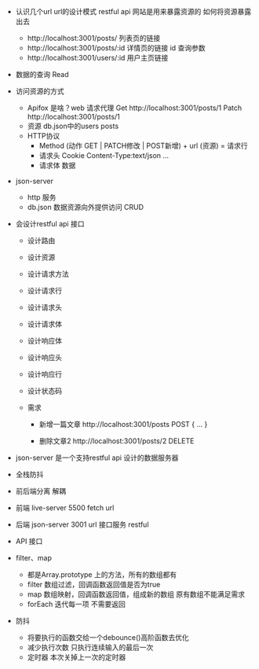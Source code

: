 - 认识几个url
  url的设计模式 restful api
  网站是用来暴露资源的 如何将资源暴露出去 
  - http://localhost:3001/posts/ 列表页的链接
  - http://localhost:3001/posts/:id 详情页的链接 id 查询参数
  - http://localhost:3001/users/:id 用户主页链接

- 数据的查询 Read 
- 访问资源的方式
  - Apifox 是啥？web 请求代理
    Get http://localhost:3001/posts/1
    Patch http://localhost:3001/posts/1
  - 资源 db.json中的users posts
  - HTTP协议
    - Method (动作 GET | PATCH修改 | POST新增) + url (资源) = 请求行
    - 请求头 Cookie    Content-Type:text/json ...
    - 请求体 数据

- json-server 
  - http 服务
  - db.json 数据资源向外提供访问 CRUD

- 会设计restful api 接口
  - 设计路由
  - 设计资源
  - 设计请求方法
  - 设计请求行
  - 设计请求头
  - 设计请求体
  - 设计响应体
  - 设计响应头
  - 设计响应行
  - 设计状态码

  - 需求
    - 新增一篇文章
      http://localhost:3001/posts POST
      {
        ...
      }

    - 删除文章2
      http://localhost:3001/posts/2 DELETE


- json-server 是一个支持restful api 设计的数据服务器


- 全栈防抖
 - 前后端分离 解耦
  - 前端 live-server 5500
    fetch url 
  - 后端 json-server 3001
    url 接口服务 restful
  - API 接口

- filter、map
  - 都是Array.prototype 上的方法，所有的数组都有
  - filter 数组过滤，回调函数返回值是否为true 
  - map 数组映射，回调函数返回值，组成新的数组 原有数组不能满足需求
  - forEach 迭代每一项 不需要返回

- 防抖
  - 将要执行的函数交给一个debounce()高阶函数去优化
  - 减少执行次数 只执行连续输入的最后一次
  - 定时器 本次关掉上一次的定时器